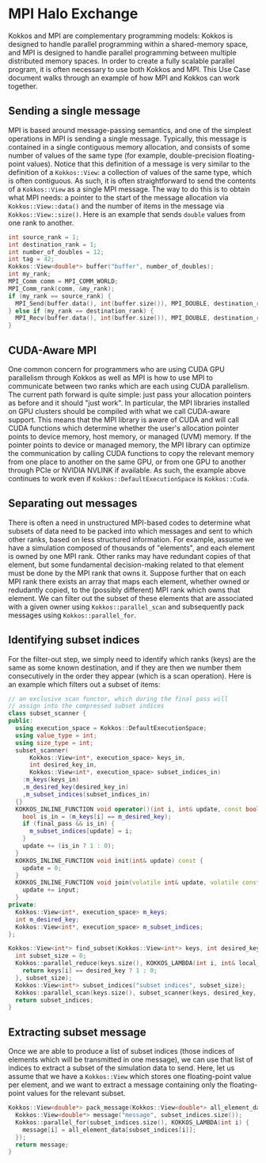 # MPI Halo Exchange

Kokkos and MPI are complementary programming models: Kokkos is designed to handle
parallel programming within a shared-memory space, and MPI is designed to handle parallel programming
between multiple distributed memory spaces.
In order to create a fully scalable parallel program, it is often necessary to use both
Kokkos and MPI.
This Use Case document walks through an example of how MPI and Kokkos can work together.

## Sending a single message

MPI is based around message-passing semantics, and one of the simplest operations in MPI is sending
a single message.
Typically, this message is contained in a single contiguous memory allocation, and consists of some
number of values of the same type (for example, double-precision floating-point values).
Notice that this definition of a message is very similar to the definition of a `Kokkos::View`:
a collection of values of the same type, which is often contiguous.
As such, it is often straightforward to send the contents of a `Kokkos::View` as a single MPI message.
The way to do this is to obtain what MPI needs: a pointer to the start of the message allocation via `Kokkos::View::data()`
and the number of items in the message via `Kokkos::View::size()`.
Here is an example that sends `double` values from one rank to another.

```c++
int source_rank = 1;
int destination_rank = 1;
int number_of_doubles = 12;
int tag = 42;
Kokkos::View<double*> buffer("buffer", number_of_doubles);
int my_rank;
MPI_Comm comm = MPI_COMM_WORLD;
MPI_Comm_rank(comm, &my_rank);
if (my_rank == source_rank) {
  MPI_Send(buffer.data(), int(buffer.size()), MPI_DOUBLE, destination_rank, tag, comm);
} else if (my_rank == destination_rank) {
  MPI_Recv(buffer.data(), int(buffer.size()), MPI_DOUBLE, destination_rank, tag, comm);
}
```

## CUDA-Aware MPI

One common concern for programmers who are using CUDA GPU parallelism through Kokkos as well as MPI is
how to use MPI to communicate between two ranks which are each using CUDA parallelism.
The current path forward is quite simple: just pass your allocation pointers as before and it should
"just work".
In particular, the MPI libraries installed on GPU clusters should be compiled with what we call
CUDA-aware support.
This means that the MPI library is aware of CUDA and will call CUDA functions which determine whether
the user's allocation pointer points to device memory, host memory, or managed (UVM) memory.
If the pointer points to device or managed memory, the MPI library can optimize the communication by
calling CUDA functions to copy the relevant memory from one place to another on the same GPU,
or from one GPU to another through PCIe or NVIDIA NVLINK if available.
As such, the example above continues to work even if `Kokkos::DefaultExecutionSpace` is `Kokkos::Cuda`.

## Separating out messages

There is often a need in unstructured MPI-based codes to determine what subsets of data need to be
packed into which messages and sent to which other ranks, based on less structured information.
For example, assume we have a simulation composed of thousands of "elements", and each element is
owned by one MPI rank.
Other ranks may have redundant copies of that element, but some fundamental decision-making related
to that element must be done by the MPI rank that owns it.
Suppose further that on each MPI rank there exists an array that maps each element, whether owned
or redudantly copied, to the (possibly different) MPI rank which owns that element.
We can filter out the subset of these elements that are associated with a given owner using
`Kokkos::parallel_scan` and subsequently pack messages using `Kokkos::parallel_for`.

## Identifying subset indices

For the filter-out step, we simply need to identify which ranks (keys) are the same as some
known destination, and if they are then we number them consecutively in the order they appear
(which is a scan operation).
Here is an example which filters out a subset of items:

```c++
// an exclusive scan functor, which during the final pass will
// assign into the compressed subset indices
class subset_scanner {
public:
  using execution_space = Kokkos::DefaultExecutionSpace;
  using value_type = int;
  using size_type = int;
  subset_scanner(
      Kokkos::View<int*, execution_space> keys_in,
      int desired_key_in,
      Kokkos::View<int*, execution_space> subset_indices_in)
    :m_keys(keys_in)
    ,m_desired_key(desired_key_in)
    ,m_subset_indices(subset_indices_in)
  {}
  KOKKOS_INLINE_FUNCTION void operator()(int i, int& update, const bool final_pass) const {
    bool is_in = (m_keys[i] == m_desired_key);
    if (final_pass && is_in) {
      m_subset_indices[update] = i;
    }
    update += (is_in ? 1 : 0);
  }
  KOKKOS_INLINE_FUNCTION void init(int& update) const {
    update = 0;
  }
  KOKKOS_INLINE_FUNCTION void join(volatile int& update, volatile const int& input) const {
    update += input;
  }
private:
  Kokkos::View<int*, execution_space> m_keys;
  int m_desired_key;
  Kokkos::View<int*, execution_space> m_subset_indices;
};

Kokkos::View<int*> find_subset(Kokkos::View<int*> keys, int desired_key) {
  int subset_size = 0;
  Kokkos::parallel_reduce(keys.size(), KOKKOS_LAMBDA(int i, int& local_sum) {
    return keys[i] == desired_key ? 1 : 0;
  }, subset_size);
  Kokkos::View<int*> subset_indices("subset indices", subset_size);
  Kokkos::parallel_scan(keys.size(), subset_scanner(keys, desired_key, subset_indices));
  return subset_indices;
}
```

## Extracting subset message

Once we are able to produce a list of subset indices (those indices of elements which will be transmitted in one message),
we can use that list of indices to extract a subset of the simulation data to send.
Here, let us assume that we have a `Kokkos::View` which stores one floating-point value per element, and we want
to extract a message containing only the floating-point values for the relevant subset.

```c++
Kokkos::View<double*> pack_message(Kokkos::View<double*> all_element_data, Kokkos::View<int*> subset_indices) {
  Kokkos::View<double*> message("message", subset_indices.size());
  Kokkos::parallel_for(subset_indices.size(), KOKKOS_LAMBDA(int i) {
    message[i] = all_element_data[subset_indices[i]];
  });
  return message;
}
```
